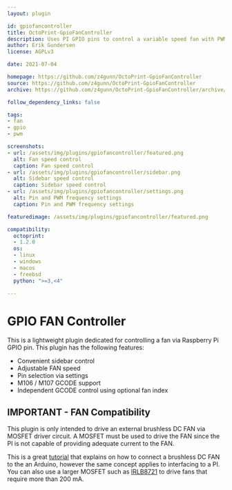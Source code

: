 ```yaml
---
layout: plugin

id: gpiofancontroller
title: OctoPrint-GpioFanController
description: Uses PI GPIO pins to control a variable speed fan with PWM
author: Erik Gundersen
license: AGPLv3

date: 2021-07-04

homepage: https://github.com/z4gunn/OctoPrint-GpioFanController
source: https://github.com/z4gunn/OctoPrint-GpioFanController
archive: https://github.com/z4gunn/OctoPrint-GpioFanController/archive/master.zip

follow_dependency_links: false

tags:
- fan
- gpio
- pwm

screenshots:
- url: /assets/img/plugins/gpiofancontroller/featured.png
  alt: Fan speed control
  caption: Fan speed control
- url: /assets/img/plugins/gpiofancontroller/sidebar.png
  alt: Sidebar speed control
  caption: Sidebar speed control
- url: /assets/img/plugins/gpiofancontroller/settings.png
  alt: Pin and PWM frequency settings
  caption: Pin and PWM frequency settings

featuredimage: /assets/img/plugins/gpiofancontroller/featured.png

compatibility:
  octoprint:
  - 1.2.0
  os:
  - linux
  - windows
  - macos
  - freebsd
  python: ">=3,<4"

---
```


GPIO FAN Controller
=========================
This is a lightweight plugin dedicated for controlling a fan via Raspberry Pi GPIO pin.  This plugin has the following features:

* Convenient sidebar control
* Adjustable FAN speed
* Pin selection via settings
* M106 / M107 GCODE support
* Independent GCODE control using optional fan index

## IMPORTANT - FAN Compatibility

This plugin is only intended to drive an external brushless DC FAN via MOSFET driver circuit.  A MOSFET must be used to drive the FAN since the PI is not capable of providing adequate current to the FAN.  

This is a great [tutorial](https://create.arduino.cc/projecthub/ejshea/connecting-an-n-channel-mosfet-7e0242) that explains on how to connect a brushless DC FAN to the an Arduino, however the same concept applies to interfacing to a PI.  You can also use a larger MOSFET such as [IRLB8721](https://www.adafruit.com/product/355) to drive fans that require more than  200 mA.